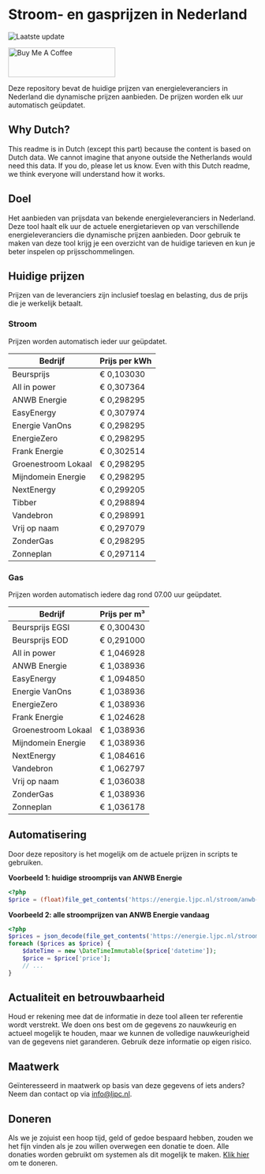 # Stroom- en gasprijzen in Nederland

![Laatste update](https://img.shields.io/badge/laatste%20update-2023--07--11%2023%3A00%20CET-brightgreen)

<a href="https://www.buymeacoffee.com/Lars-" target="_blank"><img src="https://cdn.buymeacoffee.com/buttons/v2/default-orange.png" alt="Buy Me A Coffee" height="60" style="height: 60px !important;width: 217px !important;" ></a>

Deze repository bevat de huidige prijzen van energieleveranciers in Nederland die dynamische prijzen aanbieden. De prijzen worden elk uur automatisch geüpdatet.

## Why Dutch?

This readme is in Dutch (except this part) because the content is based on Dutch data. We cannot imagine that anyone outside the Netherlands would need this data. If you do, please let us know. Even with this Dutch readme, we think
everyone will understand how it works.

## Doel

Het aanbieden van prijsdata van bekende energieleveranciers in Nederland. Deze tool haalt elk uur de actuele energietarieven op van verschillende energieleveranciers die dynamische prijzen aanbieden. Door gebruik te maken van deze tool
krijg je een overzicht van de huidige tarieven en kun je beter inspelen op prijsschommelingen.

## Huidige prijzen

Prijzen van de leveranciers zijn inclusief toeslag en belasting, dus de prijs die je werkelijk betaalt.

### Stroom

Prijzen worden automatisch ieder uur geüpdatet.

 Bedrijf | Prijs per kWh 
---------|---------------
Beursprijs | € 0,103030
All in power | € 0,307364
ANWB Energie | € 0,298295
EasyEnergy | € 0,307974
Energie VanOns | € 0,298295
EnergieZero | € 0,298295
Frank Energie | € 0,302514
Groenestroom Lokaal | € 0,298295
Mijndomein Energie | € 0,298295
NextEnergy | € 0,299205
Tibber | € 0,298894
Vandebron | € 0,298991
Vrij op naam | € 0,297079
ZonderGas | € 0,298295
Zonneplan | € 0,297114


### Gas

Prijzen worden automatisch iedere dag rond 07.00 uur geüpdatet.

 Bedrijf | Prijs per m³ 
---------|--------------
Beursprijs EGSI | € 0,300430
Beursprijs EOD | € 0,291000
All in power | € 1,046928
ANWB Energie | € 1,038936
EasyEnergy | € 1,094850
Energie VanOns | € 1,038936
EnergieZero | € 1,038936
Frank Energie | € 1,024628
Groenestroom Lokaal | € 1,038936
Mijndomein Energie | € 1,038936
NextEnergy | € 1,084616
Vandebron | € 1,062797
Vrij op naam | € 1,036038
ZonderGas | € 1,038936
Zonneplan | € 1,036178


## Automatisering

Door deze repository is het mogelijk om de actuele prijzen in scripts te gebruiken.

**Voorbeeld 1: huidige stroomprijs van ANWB Energie**

```php
<?php
$price = (float)file_get_contents('https://energie.ljpc.nl/stroom/anwb-energie-nu.txt');

```

**Voorbeeld 2: alle stroomprijzen van ANWB Energie vandaag**

```php
<?php
$prices = json_decode(file_get_contents('https://energie.ljpc.nl/stroom/all-in-power-vandaag.json'),true);
foreach ($prices as $price) {
    $dateTime = new \DateTimeImmutable($price['datetime']);
    $price = $price['price'];
    // ...
}
```

## Actualiteit en betrouwbaarheid

Houd er rekening mee dat de informatie in deze tool alleen ter referentie wordt verstrekt. We doen ons best om de gegevens zo nauwkeurig en actueel mogelijk te houden, maar we kunnen de volledige nauwkeurigheid van de gegevens niet
garanderen. Gebruik deze informatie op eigen risico.

## Maatwerk

Geïnteresseerd in maatwerk op basis van deze gegevens of iets anders? Neem dan contact op
via [info@ljpc.nl](mailto:info@ljpc.nl?subject=Energie%20prijzen).

## Doneren

Als we je zojuist een hoop tijd, geld of gedoe bespaard hebben, zouden we het fijn vinden als je zou willen overwegen een
donatie te doen. Alle donaties worden gebruikt om systemen als dit mogelijk te
maken. [Klik hier](https://www.buymeacoffee.com/Lars-) om te doneren.
